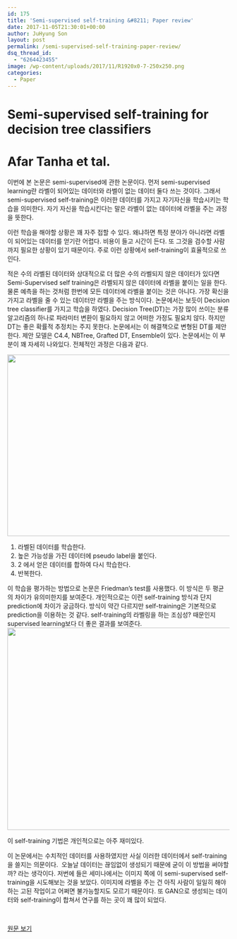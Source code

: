 ```yaml
---
id: 175
title: 'Semi-supervised self-training &#8211; Paper review'
date: 2017-11-05T21:30:01+00:00
author: JuHyung Son
layout: post
permalink: /semi-supervised-self-training-paper-review/
dsq_thread_id:
  - "6264423455"
image: /wp-content/uploads/2017/11/R1920x0-7-250x250.png
categories:
  - Paper
---
```

<h1>Semi-supervised self-training for decision tree classifiers</h1>
<h1>Afar Tanha et tal.</h1>
이번에 본 논문은 semi-supervised에 관한 논문이다. 먼저 semi-supervised learning란 라벨이 되어있는 데이터와 라벨이 없는 데이터 둘다 쓰는 것이다. 그래서 semi-supervised self-training은 이러한 데이터를 가지고 자기자신을 학습시키는 학습을 의미한다. 자기 자신을 학습시킨다는 말은 라벨이 없는 데이터에 라벨을 주는 과정을 뜻한다.

이런 학습을 해야할 상황은 꽤 자주 접할 수 있다. 왜냐하면 특정 분야가 아니라면 라벨이 되어있는 데이터를 얻기란 어렵다. 비용이 들고 시간이 든다. 또 그것을 검수할 사람까지 필요한 상황이 있기 때문이다. 주로 이런 상황에서 self-training이 효율적으로 쓰인다.

적은 수의 라벨된 데이터와 상대적으로 더 많은 수의 라벨되지 않은 데이터가 있다면 Semi-Supervised self training은 라벨되지 않은 데이터에 라벨을 붙이는 일을 한다. 물론 예측을 하는 것처럼 한번에 모든 데이터에 라벨을 붙이는 것은 아니다. 가장 확신을 가지고 라벨을 줄 수 있는 데이터만 라벨을 주는 방식이다. 논문에서는 보듯이 Decision tree classifier를 가지고 학습을 하였다. Decision Tree(DT)는 가장 많이 쓰이는 분류 알고리즘의 하나로 파라미터 변환이 필요하지 않고 어떠한 가정도 필요치 않다. 하지만 DT는 좋은 확률적 추정치는 주지 못한다. 논문에서는 이 해결책으로 변형된 DT를 제안한다. 제안 모델은 C4.4, NBTree, Grafted DT, Ensemble이 있다. 논문에서는 이 부분이 꽤 자세히 나와있다. 전체적인 과정은 다음과 같다.

<img class="aligncenter wp-image-177 size-large" src="http://dllab.xyz/wp-content/uploads/2017/11/R1920x0-7-1024x621.png" alt="" width="680" height="412" />
<ol>
 	<li>라벨된 데이터를 학습한다.</li>
 	<li>높은 가능성을 가진 데이터에 pseudo label을 붙인다.</li>
 	<li>2 에서 얻은 데이터를 합하여 다시 학습한다.</li>
 	<li>반복한다.</li>
</ol>
이 학습을 평가하는 방법으로 논문은 Friedman’s test를 사용했다. 이 방식은 두 평균의 차이가 유의미한지를 보여준다. 개인적으로는 이런 self-training 방식과 단지 prediction에 차이가 궁금하다. 방식이 약간 다르지만 self-training은 기본적으로 prediction을 이용하는 것 같다. self-training의 라벨링을 하는 조심성? 때문인지 supervised learning보다 더 좋은 결과를 보여준다.

<img class="aligncenter wp-image-176 size-large" src="http://dllab.xyz/wp-content/uploads/2017/11/R1920x0-8-1024x691.png" alt="" width="680" height="459" />

이 self-training 기법은 개인적으로는 아주 재미있다.

이 논문에서는 수치적인 데이터를 사용하였지만 사실 이러한 데이터에서 self-training을 쓸지는 의문이다.  오늘날 데이터는 끊임없이 생성되기 때문에 굳이 이 방법을 써야할까? 라는 생각이다. 저번에 들은 세미나에서는 이미지 쪽에 이 semi-supervised self-training을 시도해보는 것을 보았다. 이미지에 라벨을 주는 건 아직 사람이 일일히 해야하는 고된 작업이고 어쩌면 불가능할지도 모르기 때문이다. 또 GAN으로 생성되는 데이터와 self-training이 합쳐서 연구를 하는 곳이 꽤 많이 되었다.

&nbsp;

<a href="https://www.infona.pl/resource/bwmeta1.element.springer-doi-10_1007-S13042-015-0328-7">원문 보기</a>
